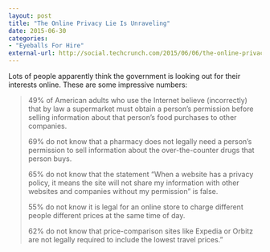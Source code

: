 ```yaml
---
layout: post
title: "The Online Privacy Lie Is Unraveling"
date: 2015-06-30
categories: 
- "Eyeballs For Hire"
external-url: http://social.techcrunch.com/2015/06/06/the-online-privacy-lie-is-unraveling/
---
```


Lots of people apparently think the government is looking out for their interests online. These are some impressive numbers:

> 49% of American adults who use the Internet believe (incorrectly) that by law a supermarket must obtain a person’s permission before selling information about that person’s food purchases to other companies.
>
> 69% do not know that a pharmacy does not legally need a person’s permission to sell information about the over-the-counter drugs that person buys.
>
> 65% do not know that the statement “When a website has a privacy policy, it means the site will not share my information with other websites and companies without my permission” is false.
>
> 55% do not know it is legal for an online store to charge different people different prices at the same time of day.
>
> 62% do not know that price-comparison sites like Expedia or Orbitz are not legally required to include the lowest travel prices.”
